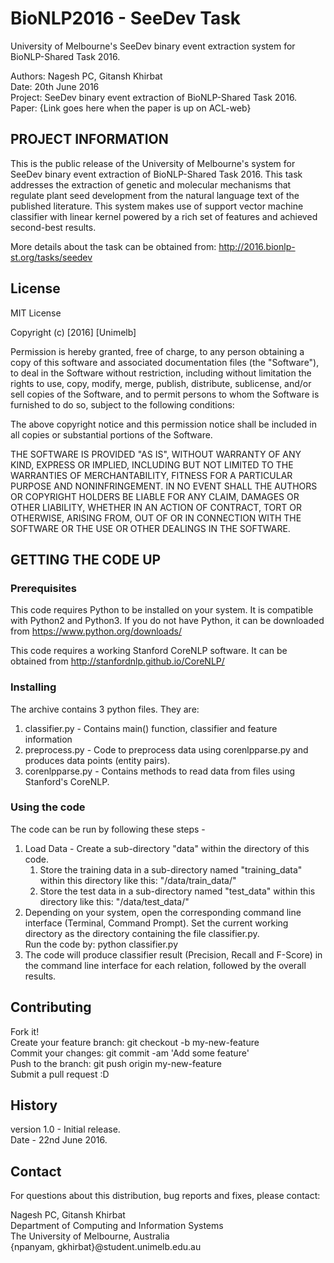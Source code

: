 # BioNLP2016 - SeeDev Task
University of Melbourne's SeeDev binary event extraction system for BioNLP-Shared Task 2016.

Authors: Nagesh PC, Gitansh Khirbat <br>
Date: 20th June 2016 <br>
Project: SeeDev binary event extraction of BioNLP-Shared Task 2016.<br>
Paper: {Link goes here when the paper is up on ACL-web}


## PROJECT INFORMATION

This is the public release of the University of Melbourne's system for SeeDev binary event extraction of BioNLP-Shared Task 2016. This task addresses the extraction of genetic and molecular mechanisms that regulate plant seed development from the natural language text of the published literature. This system makes use of support vector machine classifier with linear kernel powered by a rich set of features and achieved second-best results.

More details about the task can be obtained from: http://2016.bionlp-st.org/tasks/seedev

## License

MIT License

Copyright (c) [2016] [Unimelb]

Permission is hereby granted, free of charge, to any person obtaining a copy
of this software and associated documentation files (the "Software"), to deal
in the Software without restriction, including without limitation the rights
to use, copy, modify, merge, publish, distribute, sublicense, and/or sell
copies of the Software, and to permit persons to whom the Software is
furnished to do so, subject to the following conditions:

The above copyright notice and this permission notice shall be included in all
copies or substantial portions of the Software.

THE SOFTWARE IS PROVIDED "AS IS", WITHOUT WARRANTY OF ANY KIND, EXPRESS OR
IMPLIED, INCLUDING BUT NOT LIMITED TO THE WARRANTIES OF MERCHANTABILITY,
FITNESS FOR A PARTICULAR PURPOSE AND NONINFRINGEMENT. IN NO EVENT SHALL THE
AUTHORS OR COPYRIGHT HOLDERS BE LIABLE FOR ANY CLAIM, DAMAGES OR OTHER
LIABILITY, WHETHER IN AN ACTION OF CONTRACT, TORT OR OTHERWISE, ARISING FROM,
OUT OF OR IN CONNECTION WITH THE SOFTWARE OR THE USE OR OTHER DEALINGS IN THE
SOFTWARE.


## GETTING THE CODE UP
### Prerequisites
This code requires Python to be installed on your system. It is compatible with Python2 and Python3. If you do not have Python, it can be downloaded from https://www.python.org/downloads/

This code requires a working Stanford CoreNLP software. It can be obtained from http://stanfordnlp.github.io/CoreNLP/

### Installing 
The archive contains 3 python files. They are:
<ol>
<li> classifier.py - Contains main() function, classifier and feature information </li>
<li> preprocess.py - Code to preprocess data using corenlpparse.py and produces data points (entity pairs). </li>
<li> corenlpparse.py - Contains methods to read data from files using Stanford's CoreNLP. </li>
</ol>

### Using the code 
The code can be run by following these steps -
<ol>
<li> Load Data - Create a sub-directory "data" within the directory of this code.
<ol>
  <li> Store the training data in a sub-directory named "training_data" within this directory like this: "/data/train_data/" </li>
  <li> Store the test data in a sub-directory named "test_data" within this directory like this: "/data/test_data/" </li>
</ol>
</li>
<li> Depending on your system, open the corresponding command line interface (Terminal, Command Prompt). Set the current working directory as the directory containing the file classifier.py. <br>
Run the code by: python classifier.py <br>
</li>
<li>
The code will produce classifier result (Precision, Recall and F-Score) in the command line interface for each relation, followed by the overall results.
</li>
</ol>


## Contributing

Fork it!<br>
Create your feature branch: git checkout -b my-new-feature <br>
Commit your changes: git commit -am 'Add some feature' <br>
Push to the branch: git push origin my-new-feature <br>
Submit a pull request :D 

## History

version 1.0 - Initial release.  <br>
Date - 22nd June 2016.

## Contact

For questions about this distribution, bug reports and fixes, please contact:

Nagesh PC, Gitansh Khirbat <br>
Department of Computing and Information Systems <br>
The University of Melbourne, Australia <br>
{npanyam, gkhirbat}@student.unimelb.edu.au
